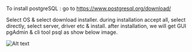 
To install postgreSQL : go to
https://www.postgresql.org/download/

Select OS & select download installer.
during installation accept all, select directly, select server, driver etc & install.
after installation, we will get GUI pgAdmin & cli tool psql as show below image.

![Alt text](https://github.com/shubham-mhatre/postgreSQL/C:/Users/MUM1436/Pictures/Screenshots/Screenshot_20241005_133806.png)